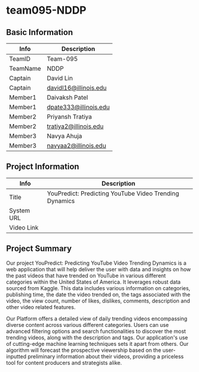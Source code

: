 # team095-NDDP

## Basic Information

|   Info      |        Description     |
| ----------- | ---------------------- |
| TeamID      |        Team-095        |
| TeamName    |           NDDP         |
| Captain     |         David Lin      |
| Captain     | davidl16@illinois.edu  |
| Member1     |   Daivaksh Patel       |
| Member1     | dpate333@illinois.edu  |
| Member2     |    Priyansh Tratiya    |
| Member2     |  tratiya2@illinois.edu |
| Member3     |       Navya Ahuja      |
| Member3     |  navyaa2@illinois.edu  |

## Project Information

|   Info      |        Description     |
| ----------- | ---------------------- |
|  Title      | YouPredict: Predicting YouTube Video Trending Dynamics |
| System URL  |                        |
| Video Link  |                        |

## Project Summary

Our project YouPredict: Predicting YouTube Video Trending Dynamics is a web application that will help deliver the user with data and insights on how the past videos that have trended on YouTube in various different categories within the United States of America. It leverages robust data sourced from Kaggle. This data includes various information on categories, publishing time, the date the video trended on, the tags associated with the video, the view count, number of likes, dislikes, comments, description and other video related features. 

Our Platform offers a detailed view of daily trending videos encompassing diverse content across various different categories. Users can use advanced filtering options and search functionalities to discover the most trending videos, along with the description and tags. Our application's use of cutting-edge machine learning techniques sets it apart from others. Our algorithm will forecast the prospective viewership based on the user-inputted preliminary information about their videos, providing a priceless tool for content producers and strategists alike.
